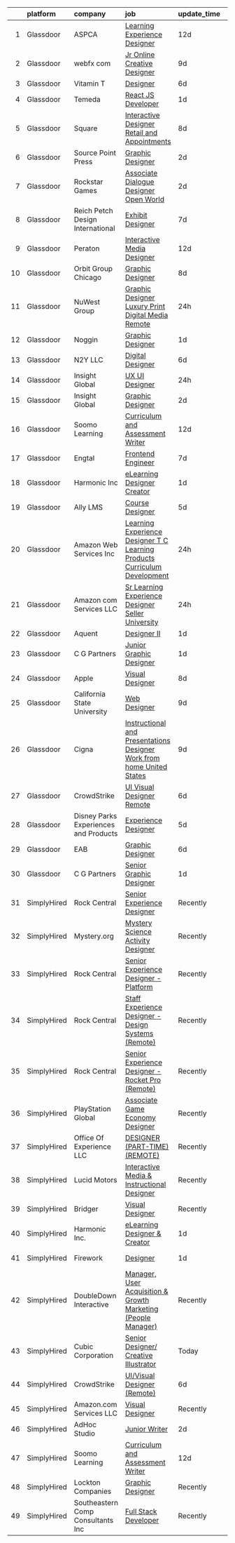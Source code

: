 

|    | platform    | company                                | job                                                                                                                                                                                                                                                                                                                                                                                                                                                                                                                                                                                                                                                                                                                                                                                                                                                                                                                                   | update_time   | location                  |
|---:|:------------|:---------------------------------------|:--------------------------------------------------------------------------------------------------------------------------------------------------------------------------------------------------------------------------------------------------------------------------------------------------------------------------------------------------------------------------------------------------------------------------------------------------------------------------------------------------------------------------------------------------------------------------------------------------------------------------------------------------------------------------------------------------------------------------------------------------------------------------------------------------------------------------------------------------------------------------------------------------------------------------------------|:--------------|:--------------------------|
|  1 | Glassdoor   | ASPCA                                  | [Learning Experience Designer](https://www.glassdoor.com/partner/jobListing.htm?pos=128&ao=1136043&s=58&guid=000001821f8727c78090b040c8505962&src=GD_JOB_AD&t=SR&vt=w&cs=1_04900f32&cb=1658386327950&jobListingId=1007993723022&jrtk=3-0-1g8foea0ck25s801-1g8foea0tjflt800-9117ecb0f6db5152-)                                                                                                                                                                                                                                                                                                                                                                                                                                                                                                                                                                                                                                         | 12d           | Remote                    |
|  2 | Glassdoor   | webfx com                              | [Jr  Online Creative Designer](https://www.glassdoor.com/partner/jobListing.htm?pos=101&ao=1110586&s=58&guid=000001821f8727c78090b040c8505962&src=GD_JOB_AD&t=SR&vt=w&ea=1&cs=1_8d238099&cb=1658386327945&jobListingId=1007998523752&cpc=878687325D2A5CC7&jrtk=3-0-1g8foea0ck25s801-1g8foea0tjflt800-e3a07e991e3ec309--6NYlbfkN0AA3uNcJ0aeXBAdVd1dUlJvZjHaUXbbC2QUFGJChoFW7xEU327m6es56oflZv-QfBizUJg4GGt5ywcxHip9vEFmnpvEvc6sXWg7ijt1_lVPhx0CSekweNqP21eod5xNQSR5Fy2hfkrfXdJbI2o6SRZK7DOllkYUDO-mEILuesP9HP5zjy-6AZOLt2uK8ykhXyq1gTTd6wznmnkOiIRJd_ZZzfxzDj6-jT6qgpV-YX1o8_4owg9jwGep-AF0plS3S4ZSczYmC_7x_v3vxsJ7SH9gb5-4Q3JdTXmtCF_tg9ocCY0FHauvs5ee6z3oWmKoElWDRyG-B1YVSloxu5nAdyEC1zZiqnnm0jfssBWI-G2vnnuWE7YNoVU1H6up3eAa5dmaxHxKNmlGLToOEu-PxMw39Lqn-PwMmK3dKgzBy-6U82j8JZElbH76GgkT-11GXRyCi0TpcvC6e833DV-YfXB-ERHnbzc5mf1_wIs10KBTMjpm2zhCXaERPl-SRhzGH_rp1e-Ouah7X0zQ3ESQmcsoSMgau__W05suRxAn21_52UebIATM-tO3_SXTQ3KBYvs%3D) | 9d            | Harrisburg, PA            |
|  3 | Glassdoor   | Vitamin T                              | [Designer](https://www.glassdoor.com/partner/jobListing.htm?pos=108&ao=1110586&s=58&guid=000001821f8727c78090b040c8505962&src=GD_JOB_AD&t=SR&vt=w&cs=1_65d42e95&cb=1658386327946&jobListingId=1008006318838&cpc=AC285F3A3ECA6BB0&jrtk=3-0-1g8foea0ck25s801-1g8foea0tjflt800-c7d7ca1e7b63493b--6NYlbfkN0DMrcEu7yrtATojKJA7cEzGQ3FdRGWLh0CZQInL4ECGI6k5tN82kdM0OKoro5eXmjo80z3blDf38MxDtG7OIqdO2V2y3F7ikmR8dSt4Ww3HoTqnOf7TOkJOlXrmqtd1BDpsoisAi_Vs_2wtfU5oF2NH8qhILIZuth9zGpa6x0tbKjF-tVrXG_HdlbWU2Rxdtx0G6WU7YXvnC1iqOIgChl6Q42escspsgJTzWjyqc9XXK2cdeH9P7jENtseIlr94DSKDC6VMJihYT_es7CBvGMJARmzU9OQAsCD4V6NIPkY9o3XMZKEvhd1qiZO74riLlzncxuz6NJTqhev-J57dQHM7A0vseoC8SQkDDtgqSqKSBJk-6Gh3Ucixq4GMUJwu5gAhyY1duSB9UsBqefscU_1HjWXazNuI4shDEyzcUklfyRq_Lmb96mQSlurL_bwaWVHJQCPU8zK78gPlIqE7fX7H)                                                                                                                                        | 6d            | Remote                    |
|  4 | Glassdoor   | Temeda                                 | [React JS Developer](https://www.glassdoor.com/partner/jobListing.htm?pos=103&ao=1110586&s=58&guid=000001821f8727c78090b040c8505962&src=GD_JOB_AD&t=SR&vt=w&ea=1&cs=1_68fb0aae&cb=1658386327946&jobListingId=1008015128299&cpc=E773D000C9BC26FA&jrtk=3-0-1g8foea0ck25s801-1g8foea0tjflt800-7fea6778d8d634a4--6NYlbfkN0Cdyrb_-SYpjIsC7ShR4LTJruqxAexHI1Km_0W0EzpI0e4uRdYa2eAJs8btTIGmOfMYc0AIGm1oGji9xCD_BIfjoFv7WrSOeX04XFZio3b7X4jjRm4uKTkf2ibFdnFKK902wGA0oBE-4UXjpik8-xCwjIHvwxFNbNLLssPWUSLM7bGAS16chLfRc3-ChYnq_dQqoymBQPn8PdoyxE5NzOHr34_IDBWWcuOgxH9O7snsNlj5ipsGnjypXXIbjshpjnWED813os0CX9lfDHD5okgfP_q03BVfky9FecxFYrVn4xNvsD36ol4Aq4WUwP0vT6DE-5JqutR8AQITqsxBu4iIc5oEW-Gbp8FemYuTKWFw5q0-ww-EnFB3Am08yh9ZvV8R_Lgc6r2k3mxR093bWEFBFDNrrtyYQ2-kt1KDMwpHgLGHP6J7xTagCJT_f6hYyA0bf8uH5_miu1dJNiNpKFz3lmhePu5Hr7Zmj9CdVLtQQd0_qB_yHopFHOjHoLl6X5M%3D)                                                                           | 1d            | Remote                    |
|  5 | Glassdoor   | Square                                 | [Interactive Designer  Retail and Appointments](https://www.glassdoor.com/partner/jobListing.htm?pos=127&ao=1136043&s=58&guid=000001821f8727c78090b040c8505962&src=GD_JOB_AD&t=SR&vt=w&cs=1_144a928e&cb=1658386327950&jobListingId=1008001637235&jrtk=3-0-1g8foea0ck25s801-1g8foea0tjflt800-20907a7bd1b80917-)                                                                                                                                                                                                                                                                                                                                                                                                                                                                                                                                                                                                                        | 8d            | New York, NY              |
|  6 | Glassdoor   | Source Point Press                     | [Graphic Designer](https://www.glassdoor.com/partner/jobListing.htm?pos=129&ao=1136043&s=58&guid=000001821f8727c78090b040c8505962&src=GD_JOB_AD&t=SR&vt=w&ea=1&cs=1_9ed7970d&cb=1658386327951&jobListingId=1008012653091&jrtk=3-0-1g8foea0ck25s801-1g8foea0tjflt800-baf296bf95fde5eb-)                                                                                                                                                                                                                                                                                                                                                                                                                                                                                                                                                                                                                                                | 2d            | Midland, MI               |
|  7 | Glassdoor   | Rockstar Games                         | [Associate Dialogue Designer  Open World](https://www.glassdoor.com/partner/jobListing.htm?pos=111&ao=1136043&s=58&guid=000001821f8727c78090b040c8505962&src=GD_JOB_AD&t=SR&vt=w&ea=1&cs=1_0d2ab4d5&cb=1658386327946&jobListingId=1008011833900&jrtk=3-0-1g8foea0ck25s801-1g8foea0tjflt800-2dd7739d46905458-)                                                                                                                                                                                                                                                                                                                                                                                                                                                                                                                                                                                                                         | 2d            | Manhattan                 |
|  8 | Glassdoor   | Reich Petch Design International       | [Exhibit Designer](https://www.glassdoor.com/partner/jobListing.htm?pos=102&ao=1110586&s=58&guid=000001821f8727c78090b040c8505962&src=GD_JOB_AD&t=SR&vt=w&ea=1&cs=1_37e0edbe&cb=1658386327945&jobListingId=1008002938812&cpc=42BEC95245890617&jrtk=3-0-1g8foea0ck25s801-1g8foea0tjflt800-3b5b7d28d0157a80--6NYlbfkN0AzDkwE1E6nFtjvvvc7BqCxawePj4p5F5Tpa-icpHS7yI1-CjxT_KXQYOVUQT_0dY0vCULujJzTncjbwiIzoH-koxOr7zJXgvIxjTsITWJ3JeHuXqEz5NuacEMkK1_BWBvQFI2sdlgpm-v1MDJ1NMri5mPZccDd5YL8bESDpYGHhCBSuQ89nx4Ag7HlTKZBfmbdTGZM2uqFsyG0wfpCGhDBfkbOQAsfFfiq48dt6OudJJ5mna3bZtSx1STsvlFTCcqC74rlK3PqfCOYtSbnVZ6tKOJrs_wdULQgEyXMrwltrc15vMspdjIl0UKcvmCtYAoPXafQvKVB-nt1f-D_iotUKHn-A1_hxPTwEQJyidUo8ofI2GAjAWnAo0WUYNfn6Pc89UE5GOPjAOIY4pHkkxIrcNSvSElsTVCeTUc2aXuGzA1WEU_lac53C1b0xd6h24Qk8N8aVELa7tBPhC4df_AitYGno8eA4nOg_NJWyLEmengCFRJNfhYo)                                                                                           | 7d            | New York, NY              |
|  9 | Glassdoor   | Peraton                                | [Interactive Media Designer](https://www.glassdoor.com/partner/jobListing.htm?pos=115&ao=1136043&s=58&guid=000001821f8727c78090b040c8505962&src=GD_JOB_AD&t=SR&vt=w&cs=1_5b77c1b0&cb=1658386327947&jobListingId=1007993449848&jrtk=3-0-1g8foea0ck25s801-1g8foea0tjflt800-af9754c27ac14a84-)                                                                                                                                                                                                                                                                                                                                                                                                                                                                                                                                                                                                                                           | 12d           | McLean, VA                |
| 10 | Glassdoor   | Orbit Group Chicago                    | [Graphic Designer](https://www.glassdoor.com/partner/jobListing.htm?pos=119&ao=1136043&s=58&guid=000001821f8727c78090b040c8505962&src=GD_JOB_AD&t=SR&vt=w&cs=1_c4d0274e&cb=1658386327947&jobListingId=1008001461149&jrtk=3-0-1g8foea0ck25s801-1g8foea0tjflt800-d3017952086a9464-)                                                                                                                                                                                                                                                                                                                                                                                                                                                                                                                                                                                                                                                     | 8d            | Chicago, IL               |
| 11 | Glassdoor   | NuWest Group                           | [Graphic Designer  Luxury Print   Digital Media  Remote  ](https://www.glassdoor.com/partner/jobListing.htm?pos=104&ao=1110586&s=58&guid=000001821f8727c78090b040c8505962&src=GD_JOB_AD&t=SR&vt=w&ea=1&cs=1_3a586a36&cb=1658386327946&jobListingId=1008018246750&cpc=6FC5BA77C9A4CD78&jrtk=3-0-1g8foea0ck25s801-1g8foea0tjflt800-86aeee7ca621c6bf--6NYlbfkN0DWCPMblvXmg65e051I_4RS2vwM3HfOIbdzHgj0Ry8eUTX2grtM8WtZedPS-r9tmH-it_c58YA3SJkQIyd9c9uCjTqEP9O2jUZQ2ifxV2g0TlZ52NYH6mne5Tx4hww6hsJ-f_HF0cTEOEQY-ofhY3S2GN2hVGt7SSsYTf3n16X2WmTNQN5dzj4zwdnbVHQnCyaRW0wh31nLwPKmHmDJ82l58Na_U3evQLxbaZOKdcyd54ljlGN2lKo7mAmABSuOMmeVhnTny8UcGCYMtC-WPxQBaGuOuHNFNY2Wm5UvnIDlbPLy-h4dRBXnZZJ_ueCMme6UaBnSc8SepmCLi9QUPsU7kZryqs1p_bZm17lPy-Do-VC6puIzC_bGFO3t4u4syee1_RxPdqSUMgChBZKFFEl_OSZUdGa6fO_RxZo5bn_tNnlzbu4ROptRcEeiyt0Bnhexa-MQoj2AS-gq3eotkH_UtunSP2Iw6VAk08HVvU02F_oMRnSVIE10_SKiH-7vPi6Cc24P4lXnveZ5t4lA2Jmd)                   | 24h           | Remote                    |
| 12 | Glassdoor   | Noggin                                 | [Graphic Designer](https://www.glassdoor.com/partner/jobListing.htm?pos=120&ao=1136043&s=58&guid=000001821f8727c78090b040c8505962&src=GD_JOB_AD&t=SR&vt=w&cs=1_61e14e67&cb=1658386327947&jobListingId=1008015451945&jrtk=3-0-1g8foea0ck25s801-1g8foea0tjflt800-a55fe149b6f16352-)                                                                                                                                                                                                                                                                                                                                                                                                                                                                                                                                                                                                                                                     | 1d            | New York, NY              |
| 13 | Glassdoor   | N2Y LLC                                | [Digital Designer](https://www.glassdoor.com/partner/jobListing.htm?pos=130&ao=1136043&s=58&guid=000001821f8727c78090b040c8505962&src=GD_JOB_AD&t=SR&vt=w&ea=1&cs=1_d5e3eaf4&cb=1658386327951&jobListingId=1008006150467&jrtk=3-0-1g8foea0ck25s801-1g8foea0tjflt800-23e569ce90aa70b5-)                                                                                                                                                                                                                                                                                                                                                                                                                                                                                                                                                                                                                                                | 6d            | Remote                    |
| 14 | Glassdoor   | Insight Global                         | [UX UI Designer](https://www.glassdoor.com/partner/jobListing.htm?pos=105&ao=1110586&s=58&guid=000001821f8727c78090b040c8505962&src=GD_JOB_AD&t=SR&vt=w&ea=1&cs=1_35f74417&cb=1658386327946&jobListingId=1008017608938&cpc=4B86475FAF393599&jrtk=3-0-1g8foea0ck25s801-1g8foea0tjflt800-4a6aa1b5e454c963--6NYlbfkN0BKkHZu3wF05EeDimN_p6sYpKCMArvwa95YdH7UpkaBCqbf-VUoJ2eB_NdZcIPYHt1hbZIeMhMy-j-AapHu704jmIlayA_c4P5LbNOmJFQxH70tFtoRhnBPK-gol71n1_FCip3VwEG-dNuD6NR7ubdn8-FyB3hJDW-fMtL1SCAwZZ8kaozmhuxYBctns-cFp0KEehTr7vywmXcfZFEfdiy_KD4LPFcnkhldVfJBqgtxno13BFMSd1ESy-RndhpibKlJyPcQJnIVwqZCq3UdanP05ai4H4MkaN115j9oahEj3muBuKZLwxlGSLlIX5nymNi1IhmLc5O-A60mCRGMesxRaE9U4JVnOyPt_SzgCsnNIHIhT5W6D_cQdCF_gvwxYNaOfjFvbC2q23X0bvHHSNG0Z76lGkY4XFI_IRbwer1QnPmSu5_Vciv75Rbr0c13OsMcaxkrY1zui-tAkSCFVK9aXQSHE42T_ABIVforGt-oSlJob-dHtQBpY2etNY6N8VVEj1dcSVbanA%3D%3D)                                                                 | 24h           | Remote                    |
| 15 | Glassdoor   | Insight Global                         | [Graphic Designer](https://www.glassdoor.com/partner/jobListing.htm?pos=109&ao=1110586&s=58&guid=000001821f8727c78090b040c8505962&src=GD_JOB_AD&t=SR&vt=w&cs=1_eeabc6a9&cb=1658386327946&jobListingId=1008012544092&cpc=9908D8D4413DBB8A&jrtk=3-0-1g8foea0ck25s801-1g8foea0tjflt800-ed6221a5bd2cf911--6NYlbfkN0BKkHZu3wF05EeDimN_p6sYpKCMArvwa95YdH7UpkaBCqc7l59Erwqcl-ZxWPl_M-n-My1VTcWJQe37oyOME0drXoDSP5_O5T8QDR1SvERqtCDlCmBOsfDlI_JJuq0bX9Ruw9LnKqKKjsLcn4qfmgIqJJF5FIlggEB-24esvMOGgTDpL3V2VFqZfHAp9gpDuqTd0ZPCuwTkmeQfV9HL7kzzx2nUKVEFg3ptPdV2Qszp8eZLPNXIx94a9xvaEzFsla_1SpZFKIYlS70gXcMdT_0gQknjoNSHs5zrmNp0FR-JdcQ6uoPuqFcX6Dtv0W0ZOS_oG_BYE2J4zqDF0gT0wtJeKmCRe7O52qVJHQmF-fiuXkYMUr6elzMjhhPy0rOmS1icPSe_PZXc7bJf8sKZ7Qwo-0sCZ1A2DfHl3y2OQefAVKisru54YoAqubnEGd5dS6G56eRjj4xIA-0WMDKTOsHcg-MF_mHAgMmqDs00n4HrIw%3D%3D)                                                                                                    | 2d            | Seattle, WA               |
| 16 | Glassdoor   | Soomo Learning                         | [Curriculum and Assessment Writer](https://www.glassdoor.com/partner/jobListing.htm?pos=116&ao=1136043&s=58&guid=000001821f8727c78090b040c8505962&src=GD_JOB_AD&t=SR&vt=w&cs=1_062ffae0&cb=1658386327947&jobListingId=1007994032747&jrtk=3-0-1g8foea0ck25s801-1g8foea0tjflt800-b5c03bb4a79a9429-)                                                                                                                                                                                                                                                                                                                                                                                                                                                                                                                                                                                                                                     | 12d           | Remote                    |
| 17 | Glassdoor   | Engtal                                 | [Frontend Engineer](https://www.glassdoor.com/partner/jobListing.htm?pos=107&ao=1110586&s=58&guid=000001821f8727c78090b040c8505962&src=GD_JOB_AD&t=SR&vt=w&ea=1&cs=1_81974e86&cb=1658386327946&jobListingId=1008002673139&cpc=F41FEAB56D215062&jrtk=3-0-1g8foea0ck25s801-1g8foea0tjflt800-79d59325bcaae3bb--6NYlbfkN0B7Z8t6fEMDh_BTkcJVPNJicKvZQEBTy5HSwyHa20ewqmyfWNXjNsfvmtdqiCQm-ExtS6xz5Sl1OvZBWtRbLgq20bQnKJXfljdUsfx2oPzT1-S7qnfj3T3-N2DzLnEDKKHD_QQHYIGdzkNF1ojLTKGXEDYounEBkkB95nCdgj29ygoTeOxojKlerontGyD39drml13J6DWbyLaEVaDXvpW25tP-yecWltT5E7BmsiCVJ9YZphuEHNfT_ETkxhEzuiuD9WDlCGr1HzZpqPX4Fnr4iRJ9uMDtpJyPeQUKggU3ZMbSSBFvCPF9IMTWlBz2FtxCltkHAS7W2VbHyul6NgEAa-6etf4ta6YB7rjdrfe-t39Nrec5vAaJaz5caCxpkn1sENa3F1U5JIUUimIywOMInNoDY_8EM-RNGRpvYvX95_cn95mA9anKhpKpFHHxIJHVU8umDjYeGBDK9Mws8m2o4VKKpWuyqKfCIHfFxlwyJSvA7OCG-x02)                                                                                          | 7d            | Remote                    |
| 18 | Glassdoor   | Harmonic Inc                           | [eLearning Designer   Creator](https://www.glassdoor.com/partner/jobListing.htm?pos=117&ao=1136043&s=58&guid=000001821f8727c78090b040c8505962&src=GD_JOB_AD&t=SR&vt=w&cs=1_c3e50fac&cb=1658386327947&jobListingId=1008015529075&jrtk=3-0-1g8foea0ck25s801-1g8foea0tjflt800-b2b17c4d8b44d217-)                                                                                                                                                                                                                                                                                                                                                                                                                                                                                                                                                                                                                                         | 1d            | Austin, TX                |
| 19 | Glassdoor   | Ally LMS                               | [Course Designer](https://www.glassdoor.com/partner/jobListing.htm?pos=110&ao=1136043&s=58&guid=000001821f8727c78090b040c8505962&src=GD_JOB_AD&t=SR&vt=w&ea=1&cs=1_b4caee8a&cb=1658386327946&jobListingId=1008008984450&jrtk=3-0-1g8foea0ck25s801-1g8foea0tjflt800-203387bb5356defb-)                                                                                                                                                                                                                                                                                                                                                                                                                                                                                                                                                                                                                                                 | 5d            | Remote                    |
| 20 | Glassdoor   | Amazon Web Services  Inc               | [Learning Experience Designer  T C Learning Products Curriculum Development](https://www.glassdoor.com/partner/jobListing.htm?pos=125&ao=1136043&s=58&guid=000001821f8727c78090b040c8505962&src=GD_JOB_AD&t=SR&vt=w&cs=1_713ddc0d&cb=1658386327948&jobListingId=1008017863498&jrtk=3-0-1g8foea0ck25s801-1g8foea0tjflt800-4d352c5b2fc37cc0-)                                                                                                                                                                                                                                                                                                                                                                                                                                                                                                                                                                                           | 24h           | Remote                    |
| 21 | Glassdoor   | Amazon com Services LLC                | [Sr  Learning Experience Designer  Seller University](https://www.glassdoor.com/partner/jobListing.htm?pos=124&ao=1136043&s=58&guid=000001821f8727c78090b040c8505962&src=GD_JOB_AD&t=SR&vt=w&cs=1_9497d810&cb=1658386327948&jobListingId=1008016429136&jrtk=3-0-1g8foea0ck25s801-1g8foea0tjflt800-89861f18c46d0fe2-)                                                                                                                                                                                                                                                                                                                                                                                                                                                                                                                                                                                                                  | 24h           | Remote                    |
| 22 | Glassdoor   | Aquent                                 | [Designer II](https://www.glassdoor.com/partner/jobListing.htm?pos=106&ao=1110586&s=58&guid=000001821f8727c78090b040c8505962&src=GD_JOB_AD&t=SR&vt=w&cs=1_094ea1e8&cb=1658386327946&jobListingId=1008015500719&cpc=1160948BCBA38B5B&jrtk=3-0-1g8foea0ck25s801-1g8foea0tjflt800-0b268baea360f15d--6NYlbfkN0DMrcEu7yrtATojKJA7cEzGQ3FdRGWLh0CZQInL4ECGI9gD0Wolx9R2v-Aex0-GK06e588o0OvV4zA2gIiLx7NrUvBsPQz5DEshSuedIVD-947v_EURRm4cO9Icbeu1pEaxsmPXpdkKrsl1xaOFHyZCdEjymwr_ppqNKw79ozMs8W0Es0wWZkYfxF7XVF7Y9VIH6XEd7WL8WGrzb6mPb-In6xV5jSfvqHK-dbmPeF3HY87MYno5HXvypLKKXhAfvPRvXroy5nLBX-2rDnCITTQAG9GS3Xp1uFawj-z2mrRbbW8WHOx-ZSn43KCuMohZA_6OMeQCLFWXcCEaYLiu89B0wHSLpzUvy_L_wYDCjxsQ09FfnO-r-UEyTUc5WI9xP6LR6XZ0Fx8wi3If99xIWilfnfcYkBG6V81Sqf-I1uAG_m3GV4vWrF3c7Br2gl2EexmZjALpG3cNug%3D%3D)                                                                                                                                         | 1d            | Dallas, TX                |
| 23 | Glassdoor   | C G Partners                           | [Junior Graphic Designer](https://www.glassdoor.com/partner/jobListing.htm?pos=123&ao=1136043&s=58&guid=000001821f8727c78090b040c8505962&src=GD_JOB_AD&t=SR&vt=w&cs=1_0568cf0a&cb=1658386327948&jobListingId=1008014894256&jrtk=3-0-1g8foea0ck25s801-1g8foea0tjflt800-5e5c369827730981-)                                                                                                                                                                                                                                                                                                                                                                                                                                                                                                                                                                                                                                              | 1d            | New York, NY              |
| 24 | Glassdoor   | Apple                                  | [Visual Designer](https://www.glassdoor.com/partner/jobListing.htm?pos=121&ao=1136043&s=58&guid=000001821f8727c78090b040c8505962&src=GD_JOB_AD&t=SR&vt=w&cs=1_f043b51d&cb=1658386327948&jobListingId=1008000374433&jrtk=3-0-1g8foea0ck25s801-1g8foea0tjflt800-b78be20b3aa44506-)                                                                                                                                                                                                                                                                                                                                                                                                                                                                                                                                                                                                                                                      | 8d            | Cupertino, CA             |
| 25 | Glassdoor   | California State University            | [Web Designer](https://www.glassdoor.com/partner/jobListing.htm?pos=112&ao=1136043&s=58&guid=000001821f8727c78090b040c8505962&src=GD_JOB_AD&t=SR&vt=w&cs=1_fbd7e4b8&cb=1658386327949&jobListingId=1007998160352&jrtk=3-0-1g8foea0ck25s801-1g8foea0tjflt800-667cf0addabb1ea6-)                                                                                                                                                                                                                                                                                                                                                                                                                                                                                                                                                                                                                                                         | 9d            | San Diego, CA             |
| 26 | Glassdoor   | Cigna                                  | [Instructional and Presentations Designer   Work from home   United States](https://www.glassdoor.com/partner/jobListing.htm?pos=118&ao=1136043&s=58&guid=000001821f8727c78090b040c8505962&src=GD_JOB_AD&t=SR&vt=w&cs=1_4c8efa83&cb=1658386327947&jobListingId=1007997852581&jrtk=3-0-1g8foea0ck25s801-1g8foea0tjflt800-bcee9cc9399bebe6-)                                                                                                                                                                                                                                                                                                                                                                                                                                                                                                                                                                                            | 9d            | Bloomfield, CT            |
| 27 | Glassdoor   | CrowdStrike                            | [UI Visual Designer  Remote ](https://www.glassdoor.com/partner/jobListing.htm?pos=114&ao=1136043&s=58&guid=000001821f8727c78090b040c8505962&src=GD_JOB_AD&t=SR&vt=w&cs=1_f0562e90&cb=1658386327947&jobListingId=1008005239713&jrtk=3-0-1g8foea0ck25s801-1g8foea0tjflt800-799866f077c4d91d-)                                                                                                                                                                                                                                                                                                                                                                                                                                                                                                                                                                                                                                          | 6d            | Remote                    |
| 28 | Glassdoor   | Disney Parks  Experiences and Products | [Experience Designer](https://www.glassdoor.com/partner/jobListing.htm?pos=126&ao=1136043&s=58&guid=000001821f8727c78090b040c8505962&src=GD_JOB_AD&t=SR&vt=w&cs=1_4bf93ac8&cb=1658386327948&jobListingId=1008007915241&jrtk=3-0-1g8foea0ck25s801-1g8foea0tjflt800-ad66795e1a871f63-)                                                                                                                                                                                                                                                                                                                                                                                                                                                                                                                                                                                                                                                  | 5d            | Kissimmee, FL             |
| 29 | Glassdoor   | EAB                                    | [Graphic Designer](https://www.glassdoor.com/partner/jobListing.htm?pos=113&ao=1136043&s=58&guid=000001821f8727c78090b040c8505962&src=GD_JOB_AD&t=SR&vt=w&cs=1_1f6ae962&cb=1658386327946&jobListingId=1008005599897&jrtk=3-0-1g8foea0ck25s801-1g8foea0tjflt800-643449b54406dcda-)                                                                                                                                                                                                                                                                                                                                                                                                                                                                                                                                                                                                                                                     | 6d            | Remote                    |
| 30 | Glassdoor   | C G Partners                           | [Senior Graphic Designer](https://www.glassdoor.com/partner/jobListing.htm?pos=122&ao=1136043&s=58&guid=000001821f8727c78090b040c8505962&src=GD_JOB_AD&t=SR&vt=w&cs=1_af12b329&cb=1658386327948&jobListingId=1008014894257&jrtk=3-0-1g8foea0ck25s801-1g8foea0tjflt800-348a2e72487610c5-)                                                                                                                                                                                                                                                                                                                                                                                                                                                                                                                                                                                                                                              | 1d            | New York, NY              |
| 31 | SimplyHired | Rock Central                           | [Senior Experience Designer](https://www.simplyhired.com/job/UsF5NXTI_IXYhcawUmw3kN32jP06WleBqauCl8-aleTJzozKLE6Thw?q=interactive+designer)                                                                                                                                                                                                                                                                                                                                                                                                                                                                                                                                                                                                                                                                                                                                                                                           | Recently      | Detroit, MI               |
| 32 | SimplyHired | Mystery.org                            | [Mystery Science Activity Designer](https://www.simplyhired.com/job/kuEItjfIgh-eycejQeQSzZ6qrrAGBmkH5GklFoGz22_dm5l6_EodYA?q=interactive+designer)                                                                                                                                                                                                                                                                                                                                                                                                                                                                                                                                                                                                                                                                                                                                                                                    | Recently      | Remote                    |
| 33 | SimplyHired | Rock Central                           | [Senior Experience Designer - Platform](https://www.simplyhired.com/job/alolWizv0W4qiWg_sx4PQc0K3PlY3ygKtI2QISrytGkJECpv345yYw?q=interactive+designer)                                                                                                                                                                                                                                                                                                                                                                                                                                                                                                                                                                                                                                                                                                                                                                                | Recently      | Detroit, MI               |
| 34 | SimplyHired | Rock Central                           | [Staff Experience Designer - Design Systems (Remote)](https://www.simplyhired.com/job/wGe6C28J11MkzfioyR_m9oiPg-qKrUibYOhMeZWgwGUY78Qox31bDA?q=interactive+designer)                                                                                                                                                                                                                                                                                                                                                                                                                                                                                                                                                                                                                                                                                                                                                                  | Recently      | New York, NY              |
| 35 | SimplyHired | Rock Central                           | [Senior Experience Designer - Rocket Pro (Remote)](https://www.simplyhired.com/job/WFOQFrw2mphynW-NsIpy91iE8xWR5Lm0fNy65Uhq_2M__KiA2xz0ow?q=interactive+designer)                                                                                                                                                                                                                                                                                                                                                                                                                                                                                                                                                                                                                                                                                                                                                                     | Recently      | Detroit, MI               |
| 36 | SimplyHired | PlayStation Global                     | [Associate Game Economy Designer](https://www.simplyhired.com/job/tlYc3zpAPCxSxwVaOI50XaUl3zKRARnfB1a9jrAtSKfiBwKVG9Kc4g?q=interactive+designer)                                                                                                                                                                                                                                                                                                                                                                                                                                                                                                                                                                                                                                                                                                                                                                                      | Recently      | San Diego, CA             |
| 37 | SimplyHired | Office Of Experience LLC               | [DESIGNER (PART-TIME) (REMOTE)](https://www.simplyhired.com/job/yUtNm7aP5k7lf3a27Q4KIbyvuM9A7WQE2tgKPjPrP4xRwKfFS33ECw?q=interactive+designer)                                                                                                                                                                                                                                                                                                                                                                                                                                                                                                                                                                                                                                                                                                                                                                                        | Recently      | Chicago, IL               |
| 38 | SimplyHired | Lucid Motors                           | [Interactive Media & Instructional Designer](https://www.simplyhired.com/job/RKpVEDJEGtmicGfyFTAafb1822NjPiAHyvSrSQmh3HVKiwN2JsZimg?q=interactive+designer)                                                                                                                                                                                                                                                                                                                                                                                                                                                                                                                                                                                                                                                                                                                                                                           | Recently      | Newark, CA                |
| 39 | SimplyHired | Bridger                                | [Visual Designer](https://www.simplyhired.com/job/pbi-6VHCrNWtopeq48FDD-kBhK_ImWGvH0CB3DKdrUjREJKvDzMKZw?q=interactive+designer)                                                                                                                                                                                                                                                                                                                                                                                                                                                                                                                                                                                                                                                                                                                                                                                                      | Recently      | Remote                    |
| 40 | SimplyHired | Harmonic Inc.                          | [eLearning Designer & Creator](https://www.simplyhired.com/job/OXSmOA4Y1XRt-qD26H5fVLH5gnSBj5G_WNW7vi4zVPOmqUiFeCmQkQ?q=interactive+designer)                                                                                                                                                                                                                                                                                                                                                                                                                                                                                                                                                                                                                                                                                                                                                                                         | 1d            | San Jose, CA +6 locations |
| 41 | SimplyHired | Firework                               | [Designer](https://www.simplyhired.com/job/Wa9x9ukZunWVABiCtP6BB8UX5ZvIt8FfSAyf-e4SimY1PeUQ7DLO_g?q=interactive+designer)                                                                                                                                                                                                                                                                                                                                                                                                                                                                                                                                                                                                                                                                                                                                                                                                             | 1d            | San Mateo, CA             |
| 42 | SimplyHired | DoubleDown Interactive                 | [Manager, User Acquisition & Growth Marketing (People Manager)](https://www.simplyhired.com/job/TUh-VZQihmeuDCXlK5KBBcHFx0OPVCi-Z3RrknRYLhNSZVsCpUJXcw?q=interactive+designer)                                                                                                                                                                                                                                                                                                                                                                                                                                                                                                                                                                                                                                                                                                                                                        | Recently      | Seattle, WA               |
| 43 | SimplyHired | Cubic Corporation                      | [Senior Designer/ Creative Illustrator](https://www.simplyhired.com/job/bJpaP0xd1_KFcSmLMloaTp7Y8UmksVZsX3GDgAFHj05ojVbp9xZOdg?q=interactive+designer)                                                                                                                                                                                                                                                                                                                                                                                                                                                                                                                                                                                                                                                                                                                                                                                | Today         | San Diego, CA             |
| 44 | SimplyHired | CrowdStrike                            | [UI/Visual Designer (Remote)](https://www.simplyhired.com/job/o8Nvrhk9F8lenBx6b7AC0C_6d5p_5ZQZqCNkaELGz0M3Jv0KXlyELw?q=interactive+designer)                                                                                                                                                                                                                                                                                                                                                                                                                                                                                                                                                                                                                                                                                                                                                                                          | 6d            | Remote                    |
| 45 | SimplyHired | Amazon.com Services LLC                | [Visual Designer](https://www.simplyhired.com/job/07csdT2C5wUC0BjRkvFLfN-A2TKuc9tkdRnFlCKVrN7nw2oJdE55kw?q=interactive+designer)                                                                                                                                                                                                                                                                                                                                                                                                                                                                                                                                                                                                                                                                                                                                                                                                      | Recently      | Remote +1 location        |
| 46 | SimplyHired | AdHoc Studio                           | [Junior Writer](https://www.simplyhired.com/job/0mklMLB-EdhPRhzqlJew2vf-R8c9DxPu3jFyoQGfHyK1acR6idhrNw?q=interactive+designer)                                                                                                                                                                                                                                                                                                                                                                                                                                                                                                                                                                                                                                                                                                                                                                                                        | 2d            | Remote                    |
| 47 | SimplyHired | Soomo Learning                         | [Curriculum and Assessment Writer](https://www.simplyhired.com/job/DQpP0x-LQktauFNb-cE3DHmQV0pkSj6iBZUdHX4xvhFc-YD7o7_XHQ?q=interactive+designer)                                                                                                                                                                                                                                                                                                                                                                                                                                                                                                                                                                                                                                                                                                                                                                                     | 12d           | Remote                    |
| 48 | SimplyHired | Lockton Companies                      | [Graphic Designer](https://www.simplyhired.com/job/SvjpadLJ9IbF5GSoPd1Zrc38t-cXJpUlstdH4rMWN2AdBjeLWej4yw?q=interactive+designer)                                                                                                                                                                                                                                                                                                                                                                                                                                                                                                                                                                                                                                                                                                                                                                                                     | Recently      | Remote                    |
| 49 | SimplyHired | Southeastern Comp Consultants Inc      | [Full Stack Developer](https://www.simplyhired.com/job/YP1GvC7YrzQ2Nm1k5X_Vj5VH4eb-oWMpawr8Z5AUMbfoDP_2x5mNmw?q=interactive+designer)                                                                                                                                                                                                                                                                                                                                                                                                                                                                                                                                                                                                                                                                                                                                                                                                 | Recently      | Austin, TX                |
